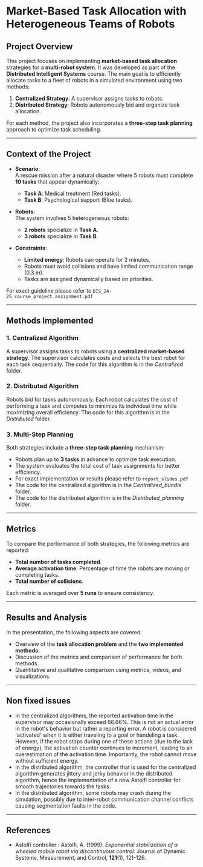 # Market-Based Task Allocation with Heterogeneous Teams of Robots

## Project Overview
This project focuses on implementing **market-based task allocation** strategies for a **multi-robot system**. It was developed as part of the **Distributed Intelligent Systems** course. The main goal is to efficiently allocate tasks to a fleet of robots in a simulated environment using two methods:
1. **Centralized Strategy**: A supervisor assigns tasks to robots.
2. **Distributed Strategy**: Robots autonomously bid and organize task allocation.

For each method, the project also incorporates a **three-step task planning** approach to optimize task scheduling.

---

## Context of the Project
- **Scenario**:  
  A rescue mission after a natural disaster where 5 robots must complete **10 tasks** that appear dynamically:
   - **Task A**: Medical treatment (Red tasks).  
   - **Task B**: Psychological support (Blue tasks).  

- **Robots**:  
  The system involves 5 heterogeneous robots:  
   - **2 robots** specialize in **Task A**.  
   - **3 robots** specialize in **Task B**.

- **Constraints**:  
   - **Limited energy**: Robots can operate for 2 minutes.  
   - Robots must avoid collisions and have limited communication range (0.3 m).  
   - Tasks are assigned dynamically based on priorities.  


For exact guideline please refer to `DIS_24-25_course_project_assignment.pdf`

---

## Methods Implemented
### 1. Centralized Algorithm  
A supervisor assigns tasks to robots using a **centralized market-based strategy**. The supervisor calculates costs and selects the best robot for each task sequentially. The code for this algorithm is in the *Centralized* folder.

### 2. Distributed Algorithm  
Robots bid for tasks autonomously. Each robot calculates the cost of performing a task and competes to minimize its individual time while maximizing overall efficiency. The code for this algorithm is in the *Distributed* folder.

### 3. Multi-Step Planning  
Both strategies include a **three-step task planning** mechanism:  
   - Robots plan up to **3 tasks** in advance to optimize task execution.  
   - The system evaluates the total cost of task assignments for better efficiency.
   - For exact implementation or results please refer to `report_slides.pdf`
   - The code for the centralized algorithm is in the *Centralized_bundle* folder.
   - The code for the distributed algorithm is in the *Distributed_planning* folder.
---

## Metrics  
To compare the performance of both strategies, the following metrics are reported:  
- **Total number of tasks completed**.  
- **Average activation time**: Percentage of time the robots are moving or completing tasks.  
- **Total number of collisions**.

Each metric is averaged over **5 runs** to ensure consistency.

---

## Results and Analysis
In the presentation, the following aspects are covered:  
- Overview of the **task allocation problem** and the **two implemented methods**.  
- Discussion of the metrics and comparison of performance for both methods.  
- Quantitative and qualitative comparison using metrics, videos, and visualizations.

---

## Non fixed issues

- In the centralized algorithms, the reported activation time in the supervisor may occasionally exceed 66.66%. This is not an actual error in the robot's behavior but rather a reporting error. A robot is considered 'activated' when it is either traveling to a goal or handeling a task. However, if the robot stops during one of these actions (due to the lack of energy), the activation counter continues to increment, leading to an overestimation of the activation time. Importantly, the robot cannot move without sufficient energy.
- In the distributed algorithm, the controller that is used for the centralized algorithm generates jittery and jerky behavior in the distributed algorithm, hence the implementation of a new Astolfi controller for smooth trajectories towards the tasks.
- In the distributed algorithm, some robots may crash during the simulation, possibly due to inter-robot communication channel conflicts causing segmentation faults in the code.

---

## References
- Astolfi controller : Astolfi, A. (1999). *Exponential stabilization of a wheeled mobile robot via discontinuous control*. Journal of Dynamic Systems, Measurement, and Control, **121**(1), 121-126.
